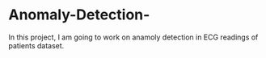 # Anomaly-Detection-

In this project, I am going to work on anamoly detection in ECG readings of patients dataset. 
